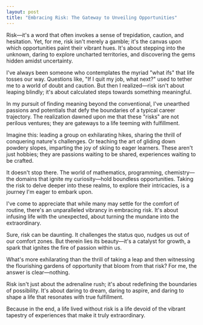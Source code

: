 ```yaml
---
layout: post
title: "Embracing Risk: The Gateway to Unveiling Opportunities"
---
```


Risk—it's a word that often invokes a sense of trepidation, caution, and hesitation. Yet, for me, risk isn't merely a gamble; it's the canvas upon which opportunities paint their vibrant hues. It's about stepping into the unknown, daring to explore uncharted territories, and discovering the gems hidden amidst uncertainty.

I've always been someone who contemplates the myriad "what ifs" that life tosses our way. Questions like, "If I quit my job, what next?" used to tether me to a world of doubt and caution. But then I realized—risk isn't about leaping blindly; it's about calculated steps towards something meaningful.

In my pursuit of finding meaning beyond the conventional, I've unearthed passions and potentials that defy the boundaries of a typical career trajectory. The realization dawned upon me that these "risks" are not perilous ventures; they are gateways to a life teeming with fulfillment.

Imagine this: leading a group on exhilarating hikes, sharing the thrill of conquering nature's challenges. Or teaching the art of gliding down powdery slopes, imparting the joy of skiing to eager learners. These aren't just hobbies; they are passions waiting to be shared, experiences waiting to be crafted.

It doesn't stop there. The world of mathematics, programming, chemistry—the domains that ignite my curiosity—hold boundless opportunities. Taking the risk to delve deeper into these realms, to explore their intricacies, is a journey I'm eager to embark upon.

I've come to appreciate that while many may settle for the comfort of routine, there's an unparalleled vibrancy in embracing risk. It's about infusing life with the unexpected, about turning the mundane into the extraordinary.

Sure, risk can be daunting. It challenges the status quo, nudges us out of our comfort zones. But therein lies its beauty—it's a catalyst for growth, a spark that ignites the fire of passion within us.

What's more exhilarating than the thrill of taking a leap and then witnessing the flourishing gardens of opportunity that bloom from that risk? For me, the answer is clear—nothing.

Risk isn't just about the adrenaline rush; it's about redefining the boundaries of possibility. It's about daring to dream, daring to aspire, and daring to shape a life that resonates with true fulfillment.

Because in the end, a life lived without risk is a life devoid of the vibrant tapestry of experiences that make it truly extraordinary.